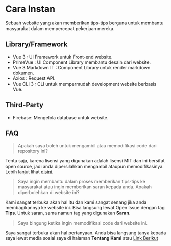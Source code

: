 
# Cara Instan

Sebuah website yang akan memberikan tips-tips berguna untuk membantu masyarakat dalam mempercepat pekerjaan mereka.

## Library/Framework

- Vue 3 : UI Framework untuk Front-end website.
- PrimeVue : UI Component Library membantu desain dari website.
- Vue 3 Markdown IT : Component Library untuk render markdown dokumen.
- Axios : Request API.
- Vue CLI 3 : CLI untuk mempermudah development website berbasis Vue.

## Third-Party

- Firebase: Mengelola database untuk website.

  

## FAQ
 
> Apakah saya boleh untuk mengambil atau memodifikasi code dari repository ini?

Tentu saja, karena lisensi yang digunakan adalah lisensi MIT dan ini bersifat open source, jadi anda dipersilahkan mengambil ataupun memodifikasinya. Lebih lanjut lihat [disini]().

> Saya ingin membantu dalam proses memberikan tips-tips ke masyarakat atau ingin memberikan saran kepada anda. Apakah diperbolehkan di website ini?

Kami sangat terbuka akan hal itu dan kami sangat senang jika anda membagikannya ke website ini. Bisa langsung lewat Open Issue dengan tag **Tips**. Untuk saran, sama namun tag yang digunakan **Saran**.

> Saya bingung ketika ingin memodifikasi code dari website ini.

Saya sangat terbuka akan hal pertanyaan. Anda bisa langsung tanya kepada saya lewat media sosial saya di halaman **Tentang Kami** atau [Link Berikut]()